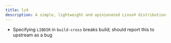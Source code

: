 ```yaml
---
title: lz4
description: A simple, lightweight and opinionated Linux® distribution based on musl libc and toybox
---
```


- Specifying `LIBDIR` in `build-cross` breaks build; should report this to upstream as a bug
